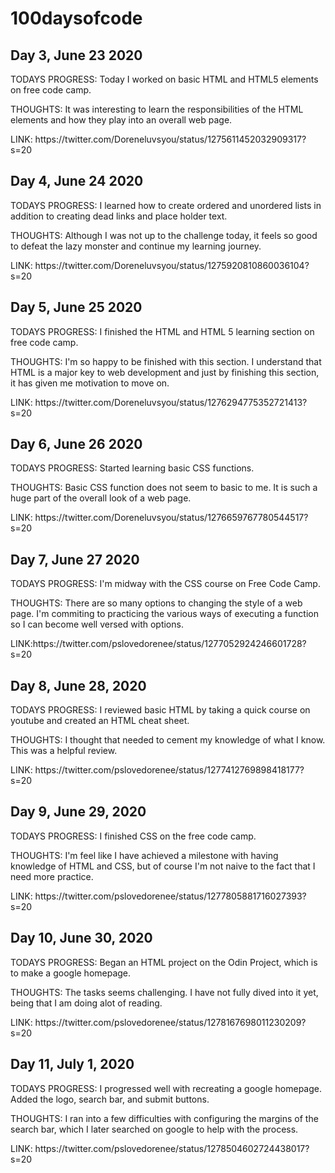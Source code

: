 # 100daysofcode 
<h2>Day 3, June 23 2020</h2>
<p>TODAYS PROGRESS: Today I worked on basic HTML and HTML5 elements on free code camp.</p>
<p>THOUGHTS: It was interesting to learn the responsibilities of the HTML elements and how they play into an overall web page.</p>
<p>LINK: https://twitter.com/Doreneluvsyou/status/1275611452032909317?s=20 </p>

<h2>Day 4, June 24 2020</h2>
<p>TODAYS PROGRESS: I learned how to create ordered and unordered lists in addition to creating dead links and place holder text.</p>
<p>THOUGHTS: Although I was not up to the challenge today, it feels so good to defeat the lazy monster and continue my learning journey. </p>
<p>LINK: https://twitter.com/Doreneluvsyou/status/1275920810860036104?s=20 </p>

<h2>Day 5, June 25 2020</h2>
<p>TODAYS  PROGRESS: I finished the HTML and HTML 5 learning section on free code camp.</P>
<p>THOUGHTS: I'm so happy to be finished with this section. I understand that HTML is a major key to web development and just by finishing this section, it has given me motivation to move on. </p>
<p>LINK: https://twitter.com/Doreneluvsyou/status/1276294775352721413?s=20 </p>

<h2>Day 6, June 26 2020</h2>
<p>TODAYS PROGRESS: Started learning basic CSS functions.</p>
<p>THOUGHTS: Basic CSS function does not seem to basic to me. It is such a huge part of the overall look of a web page. </p>
<p>LINK: https://twitter.com/Doreneluvsyou/status/1276659767780544517?s=20 </p>

<h2>Day 7, June 27 2020</h2>
<p>TODAYS PROGRESS: I'm midway with the CSS course on Free Code Camp. </p>
<p>THOUGHTS: There are so many options to changing the style of a web page. I'm commiting to practicing the various ways of executing a function so I can become well versed with options.</p>
<p>LINK:https://twitter.com/pslovedorenee/status/1277052924246601728?s=20 </p>

<h2> Day 8, June 28, 2020</h2>
<p>TODAYS PROGRESS: I reviewed basic HTML by taking a quick course on youtube and created an HTML cheat sheet.</p>
<p>THOUGHTS: I thought that  needed to cement my knowledge of what I know. This was a helpful review.</p>
<p>LINK: https://twitter.com/pslovedorenee/status/1277412769898418177?s=20 </p>

<h2> Day 9, June 29, 2020</h2>
<p> TODAYS PROGRESS: I finished CSS on the free code camp. </p>
<p> THOUGHTS: I'm feel like I have achieved a milestone with having knowledge of HTML and CSS, but of course I'm not naive to the fact that I need more practice.</p>
<p> LINK: https://twitter.com/pslovedorenee/status/1277805881716027393?s=20 </p>

<h2> Day 10, June 30, 2020</h2>
<p>TODAYS PROGRESS: Began an HTML project on the Odin Project, which is to make a google homepage. </p>
<p>THOUGHTS: The tasks seems challenging. I have not fully dived into it yet, being that I am doing alot of reading. </p>
<p>LINK: https://twitter.com/pslovedorenee/status/1278167698011230209?s=20 </p>

<h2> Day 11, July 1, 2020</h2>
<p>TODAYS PROGRESS: I progressed well with recreating a google homepage. Added the logo, search bar, and submit buttons.</p>
<p>THOUGHTS: I ran into a few difficulties with configuring the margins of the search bar, which I later searched on google to help with the process. </p>
<p> LINK: https://twitter.com/pslovedorenee/status/1278504602724438017?s=20 </p>
